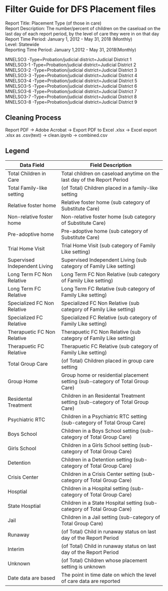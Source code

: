 # Filter Guide for DFS Placement files
Report Title: Placement Type (of those in care)  
Report Description: The number/percent of children on the caseload on the last day of each report period, by the level of care they were in on that day  
Report Time Period: January 1, 2012 - May 31, 2018 (Monthly)  
Level: Statewide  
Reporting Time Period: January 1,2012 - May 31, 2018(Monthly)  

MNELSO3   -Type=Probation/judicial district=Judicial District 1  
MNELSO3-1 -Type=Probation/judicial district=Judicial District 2  
MNELSO3-2 -Type=Probation/judicial district=Judicial District 3  
MNELSO3-3 -Type=Probation/judicial district=Judicial District 4  
MNELSO3-4 -Type=Probation/judicial district=Judicial District 5  
MNELSO3-5 -Type=Probation/judicial district=Judicial District 6  
MNELSO3-6 -Type=Probation/judicial district=Judicial District 7  
MNELSO3-7 -Type=Probation/judicial district=Judicial District 8  
MNELSO3-8 -Type=Probation/judicial district=Judicial District 9  

## Cleaning Process
Report PDF -> Adobe Acrobat -> Export PDF to Excel .xlsx -> Excel export .xlsx as .csv(text) -> clean.ipynb -> combined.csv

## Legend
|Data Field|Field Description|
|-|-|						
|Total Children in Care			|			Total children on caseload anytime on the last day of the Report Period
|Total Family-like setting	|					(of Total) Children placed in a family-like setting
|Relative foster home				|		Relative foster home (sub category of Substitute Care)
|Non-relative foster home		|				Non-relative foster home (sub category of Substitute Care)
|Pre-adoptive home					|	Pre-adoptive home (sub category of Substitute Care)
|Trial Home Visit						|Trial Home Visit (sub category of Family Like setting)
|Supervised Independent Living|						Supervised Independent Living (sub category of Family Like setting)
|Long Term FC Non Relative	|					Long Term FC Non Relative (sub category of Family Like setting)
|Long Term FC Relative			|			Long Term FC Relative (sub category of Family Like setting)
|Specialized FC Non Relative|						Specialized FC Non Relative (sub category of Family Like setting)
|Specialized FC Relative		|				Specialized FC Relative (sub category of Family Like setting)
|Therapuetic FC Non Relative|						Therapuetic FC Non Relative (sub category of Family Like setting)
|Therapuetic FC Relative|						Therapuetic FC Relative (sub category of Family Like setting)
|Total Group Care	|					(of Total) Children placed in group care setting
|Group Home				|		Group home or residential placement setting (sub-category of Total Group Care)
|Residental Treatment	|					Children in an Residental Treatment setting (sub-category of Total Group Care)
|Psychiatric RTC	|					Children in a Psychiatric RTC setting (sub-category of Total Group Care)
|Boys School	|					Children in a Boys School setting (sub-category of Total Group Care)
|Girls School	|					Children in a Girls School setting (sub-category of Total Group Care)
|Detention		|				Children in a Detention setting (sub-category of Total Group Care)
|Crisis Center|						Children in a Crisis Center setting (sub-category of Total Group Care)
|Hosptial						|Children in a Hospital setting (sub-category of Total Group Care)
|State Hosptial			|			Children in a State Hospital setting (sub-category of Total Group Care)
|Jail						|Children in a Jail setting (sub-category of Total Group Care)
|Runaway				|		(of Total) Child in runaway status on last day of the Report Period
|Interim				|		(of Total) Child in runaway status on last day of the Report Period
|Unknown				|		(of Total) Children whose placement setting is unknown
|Date data are based|						The point in time date on which the level of care data are reported
